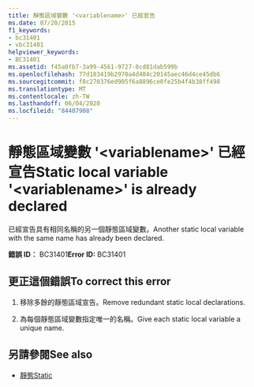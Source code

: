 ```yaml
---
title: 靜態區域變數 '<variablename>' 已經宣告
ms.date: 07/20/2015
f1_keywords:
- bc31401
- vbc31401
helpviewer_keywords:
- BC31401
ms.assetid: f45a0fb7-3a99-4561-9727-8cd81dab599b
ms.openlocfilehash: 77d183419b2970a4d404c20145aec46d4ce45db6
ms.sourcegitcommit: f8c270376ed905f6a8896ce0fe25b4f4b38ff498
ms.translationtype: MT
ms.contentlocale: zh-TW
ms.lasthandoff: 06/04/2020
ms.locfileid: "84407908"
---
```

# <a name="static-local-variable-variablename-is-already-declared"></a><span data-ttu-id="7e78d-102">靜態區域變數 '\<variablename>' 已經宣告</span><span class="sxs-lookup"><span data-stu-id="7e78d-102">Static local variable '\<variablename>' is already declared</span></span>
<span data-ttu-id="7e78d-103">已經宣告具有相同名稱的另一個靜態區域變數。</span><span class="sxs-lookup"><span data-stu-id="7e78d-103">Another static local variable with the same name has already been declared.</span></span>  
  
 <span data-ttu-id="7e78d-104">**錯誤 ID︰** BC31401</span><span class="sxs-lookup"><span data-stu-id="7e78d-104">**Error ID:** BC31401</span></span>  
  
## <a name="to-correct-this-error"></a><span data-ttu-id="7e78d-105">更正這個錯誤</span><span class="sxs-lookup"><span data-stu-id="7e78d-105">To correct this error</span></span>  
  
1. <span data-ttu-id="7e78d-106">移除多餘的靜態區域宣告。</span><span class="sxs-lookup"><span data-stu-id="7e78d-106">Remove redundant static local declarations.</span></span>  
  
2. <span data-ttu-id="7e78d-107">為每個靜態區域變數指定唯一的名稱。</span><span class="sxs-lookup"><span data-stu-id="7e78d-107">Give each static local variable a unique name.</span></span>  
  
## <a name="see-also"></a><span data-ttu-id="7e78d-108">另請參閱</span><span class="sxs-lookup"><span data-stu-id="7e78d-108">See also</span></span>

- [<span data-ttu-id="7e78d-109">靜態</span><span class="sxs-lookup"><span data-stu-id="7e78d-109">Static</span></span>](../language-reference/modifiers/static.md)
